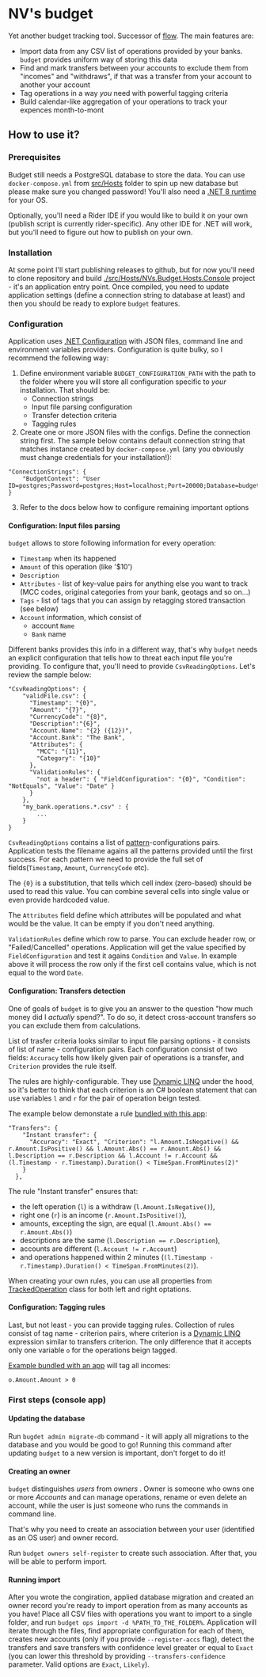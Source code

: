 # NV's budget

Yet another budget tracking tool. Successor of [flow](https://github.com/nvsnkv/flow2). The main features are:
* Import data from any CSV list of operations provided by your banks. `budget` provides uniform way of storing this data
* Find and mark transfers between your accounts to exclude them from "incomes" and "withdraws", if that was a transfer from your account to another your account
* Tag operations in a way _you_ need with powerful tagging criteria
* Build calendar-like aggregation of your operations to track your expences month-to-mont

## How to use it?

### Prerequisites
Budget still needs a PostgreSQL database to store the data. You can use `docker-compose.yml` from [src/Hosts](./src/Hosts/) folder to spin up new database but please make sure you changed password!
You'll also need a [.NET 8 runtime](https://dotnet.microsoft.com/en-us/download/dotnet/8.0) for your OS.

Optionally, you'll need a Rider IDE if you would like to build it on your own (publish script is currently rider-specific). Any other IDE for .NET will work, but you'll need to figure out how to publish on your own.

### Installation

At some point I'll start publishing releases to github, but for now you'll need to clone repository and build [./src/Hosts/NVs.Budget.Hosts.Console](https://github.com/nvsnkv/budget/blob/console/src/Hosts/NVs.Budget.Hosts.Console/NVs.Budget.Hosts.Console.csproj) project - it's an application entry point. Once compiled, you need to update application settings (define a connection string to database at least) and then you should be ready to explore `budget` features.

### Configuration

Application uses [.NET Configuration](https://learn.microsoft.com/en-us/dotnet/core/extensions/configuration) with JSON files, command line and environment variables providers. Configuration is quite bulky, so I recommend the following way:
1. Define environment variable `BUDGET_CONFIGURATION_PATH` with the path to the folder where you will store all configuration specific to _your_ installation. That should be: 
    * Connection strings
    * Input file parsing configuration
    * Transfer detection criteria
    * Tagging rules
2. Create one or more JSON files with the configs. Define the connection string first. The sample below contains default connection string that matches instance created by `docker-compose.yml` (any you obviously must change credentials for your installation!):
```
"ConnectionStrings": {
    "BudgetContext": "User ID=postgres;Password=postgres;Host=localhost;Port=20000;Database=budgetdb;" 
}
```
3. Refer to the docs below how to configure remaining important options

#### Configuration: Input files parsing

`budget` allows to store following information for every operation:
* `Timestamp` when its happened
* `Amount` of this operation (like '$10')
* `Description` 
* `Attributes` - list of key-value pairs for anything else you want to track (MCC codes, original categories from your bank, geotags and so on...)
* `Tags` - list of tags that you can assign by retagging stored transaction (see below)
* `Account` information, which consist of
    * account `Name`
    * `Bank` name

Different banks provides this info in a different way, that's why `budget` needs an explicit configuration that tells how to threat each input file you're providing. To configure that, you'll need to provide `CsvReadingOptions`. Let's review the sample below:
```
"CsvReadingOptions": {
    "validFile.csv": {
      "Timestamp": "{0}",
      "Amount": "{7}",
      "CurrencyCode": "{8}",
      "Description":"{6}",
      "Account.Name": "{2} ({12})",
      "Account.Bank": "The Bank",
      "Attributes": {
        "MCC": "{11}",
        "Category": "{10}"
      },
      "ValidationRules": {
        "not a header": { "FieldConfiguration": "{0}", "Condition": "NotEquals", "Value": "Date" }
      }
    },
    "my_bank.operations.*.csv" : {
        ...
    }
}
```
`CsvReadingOptions` contains a list of [pattern](https://learn.microsoft.com/en-us/dotnet/standard/base-types/regular-expressions)-configurations pairs. Application tests the filename agains all the patterns provided until the first success. For each pattern we need to provide the full set of fields(`Timestamp`, `Amount`, `CurrencyCode` etc).

The `{0}` is a substitution, that tells which cell index (zero-based) should be used to read this value. You can combine several cells into single value or even provide hardcoded value.

The `Attributes` field define which attributes will be populated and what would be the value. It can be empty if you don't need anything.

`ValidationRules` define which row to parse. You can exclude header row, or "Failed/Cancelled" operations. Application will get the value specified by `FieldConfiguration` and test it agains `Condition` and `Value`. In example above it will process the row only if the first cell contains value, which is not equal to the word `Date`.

#### Configuration: Transfers detection

One of goals of `budget` is to give you an answer to the question "how much money did I _actually_ spend?". To do so, it detect cross-account transfers so you can exclude them from calculations.

List of trasfer criteria looks similar to input file parsing options - it consists of list of name - configuration pairs. Each configuration consist of two fields: `Accuracy` tells how likely given pair of operations is a transfer, and `Criterion` provides the rule itself.

The rules are highly-configurable. They use [Dynamic LINQ](https://dynamic-linq.net/) under the hood, so it's better to think that each criterion is an C# boolean statement that can use variables `l` and `r` for the pair of operation beign tested.

The example below demonstate a rule [bundled with this app](./src/Hosts/NVs.Budget.Hosts.Console/appsettings.json#L18):
```
"Transfers": {
    "Instant transfer": {
      "Accuracy": "Exact", "Criterion": "l.Amount.IsNegative() && r.Amount.IsPositive() && l.Amount.Abs() == r.Amount.Abs() && l.Description == r.Description && l.Account != r.Account && (l.Timestamp - r.Timestamp).Duration() < TimeSpan.FromMinutes(2)"
    }
  },
```
The rule "Instant transfer" ensures that:
* the left operation (`l`) is a withdraw (`l.Amount.IsNegative()`),
* right one (`r`) is an income (`r.Amount.IsPositive()`),
* amounts, excepting the sign, are equal (`l.Amount.Abs() == r.Amount.Abs()`)
* descriptions are the same (`l.Description == r.Description`), 
* accounts are different (`l.Account != r.Account`) 
* and operations happened within 2 minutes (`(l.Timestamp - r.Timestamp).Duration() < TimeSpan.FromMinutes(2)`).

When creating your own rules, you can use all properties from [TrackedOperation](./src/Application/NVs.Budget.Application.Contracts/Entities/Accounting/TrackedOperation.cs) class for both left and right optations.

#### Configuration: Tagging rules

Last, but not least - you can provide tagging rules.
Collection of rules consist of tag name - criterion pairs, where criterion is a [Dynamic LINQ](https://dynamic-linq.net/) expression similar to transfers criterion. The only difference that it accepts only one variable `o` for the operations beign tagged.

[Example bundled with an app](./src/Hosts/NVs.Budget.Hosts.Console/appsettings.json#L24) will tag all incomes:
```
o.Amount.Amount > 0
```

### First steps (console app)

#### Updating the database

Run `bugdet admin migrate-db` command - it will apply all migrations to the database and you would be good to go! Running this command after updating `budget` to a new version is important, don't forget to do it!

#### Creating an owner

`budget` distinguishes _users_ from _owners_ . Owner is someone who owns one or more _Accounts_ and can manage operations, rename or even delete an account, while the user is just someone who runs the commands in command line.

That's why you need to create an association between your user (identified as an OS user) and owner record.

Run `budget owners self-register` to create such association. After that, you will be able to perform import.

#### Running import

After you wrote the congiration, applied database migration and created an owner record you're ready to import operation from as many accounts as you have!
Place all CSV files with operations you want to import to a single folder, and run `budget ops import -d %PATH_TO_THE_FOLDER%`. Application will iterate through the files, find appropriate configuration for each of them, creates new accounts (only if you provide `--register-accs` flag), detect the transfers and save transfers with confidence level greater or equal to `Exact` (you can lower this threshold by providing `--transfers-confidence` parameter. Valid options are `Exact`, `Likely`).

